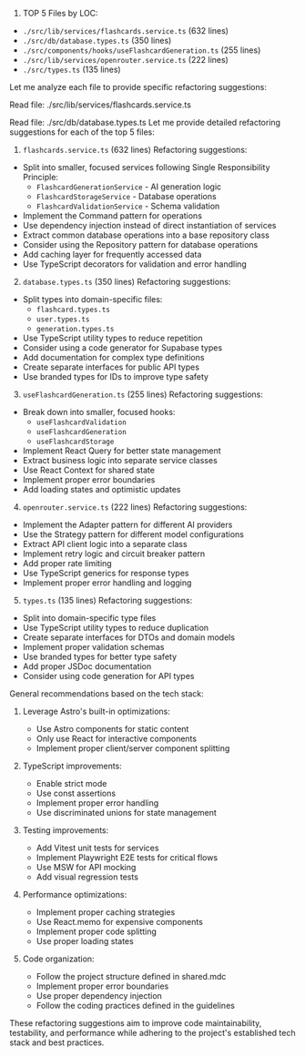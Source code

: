 1. TOP 5 Files by LOC:
- `./src/lib/services/flashcards.service.ts` (632 lines)
- `./src/db/database.types.ts` (350 lines)
- `./src/components/hooks/useFlashcardGeneration.ts` (255 lines)
- `./src/lib/services/openrouter.service.ts` (222 lines)
- `./src/types.ts` (135 lines)

Let me analyze each file to provide specific refactoring suggestions:

Read file: ./src/lib/services/flashcards.service.ts

Read file: ./src/db/database.types.ts
Let me provide detailed refactoring suggestions for each of the top 5 files:

1. `flashcards.service.ts` (632 lines)
Refactoring suggestions:
- Split into smaller, focused services following Single Responsibility Principle:
  - `FlashcardGenerationService` - AI generation logic
  - `FlashcardStorageService` - Database operations
  - `FlashcardValidationService` - Schema validation
- Implement the Command pattern for operations
- Use dependency injection instead of direct instantiation of services
- Extract common database operations into a base repository class
- Consider using the Repository pattern for database operations
- Add caching layer for frequently accessed data
- Use TypeScript decorators for validation and error handling

2. `database.types.ts` (350 lines)
Refactoring suggestions:
- Split types into domain-specific files:
  - `flashcard.types.ts`
  - `user.types.ts`
  - `generation.types.ts`
- Use TypeScript utility types to reduce repetition
- Consider using a code generator for Supabase types
- Add documentation for complex type definitions
- Create separate interfaces for public API types
- Use branded types for IDs to improve type safety

3. `useFlashcardGeneration.ts` (255 lines)
Refactoring suggestions:
- Break down into smaller, focused hooks:
  - `useFlashcardValidation`
  - `useFlashcardGeneration`
  - `useFlashcardStorage`
- Implement React Query for better state management
- Extract business logic into separate service classes
- Use React Context for shared state
- Implement proper error boundaries
- Add loading states and optimistic updates

4. `openrouter.service.ts` (222 lines)
Refactoring suggestions:
- Implement the Adapter pattern for different AI providers
- Use the Strategy pattern for different model configurations
- Extract API client logic into a separate class
- Implement retry logic and circuit breaker pattern
- Add proper rate limiting
- Use TypeScript generics for response types
- Implement proper error handling and logging

5. `types.ts` (135 lines)
Refactoring suggestions:
- Split into domain-specific type files
- Use TypeScript utility types to reduce duplication
- Create separate interfaces for DTOs and domain models
- Implement proper validation schemas
- Use branded types for better type safety
- Add proper JSDoc documentation
- Consider using code generation for API types

General recommendations based on the tech stack:
1. Leverage Astro's built-in optimizations:
   - Use Astro components for static content
   - Only use React for interactive components
   - Implement proper client/server component splitting

2. TypeScript improvements:
   - Enable strict mode
   - Use const assertions
   - Implement proper error handling
   - Use discriminated unions for state management

3. Testing improvements:
   - Add Vitest unit tests for services
   - Implement Playwright E2E tests for critical flows
   - Use MSW for API mocking
   - Add visual regression tests

4. Performance optimizations:
   - Implement proper caching strategies
   - Use React.memo for expensive components
   - Implement proper code splitting
   - Use proper loading states

5. Code organization:
   - Follow the project structure defined in shared.mdc
   - Implement proper error boundaries
   - Use proper dependency injection
   - Follow the coding practices defined in the guidelines

These refactoring suggestions aim to improve code maintainability, testability, and performance while adhering to the project's established tech stack and best practices.
